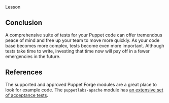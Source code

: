<link rel="stylesheet" href="/static/selfpaced/selfpaced.css" markdown="1">
<script src="https://try.puppet.com/js/selfpaced.js" markdown="1"></script>

<div markdown="1" id="instructions">
<div markdown="1" class="instruction-header">
<i class="fa fa-graduation-cap"></i>
Lesson
</div>
<div markdown="1" class="instruction-content">

## Conclusion

A comprehensive suite of tests for your Puppet code can offer tremendous peace of mind and free up your team to move more quickly. As your code base becomes more complex, tests become even more important. Although tests take time to write, investing that time now will pay off in a fewer emergencies in the future.

## References

The supported and approved Puppet Forge modules are a great place to look for example code. The `puppetlabs-apache` module has [an extensive set of acceptance tests](https://github.com/puppetlabs/puppetlabs-apache/tree/master/spec/acceptance).

</div>
</div>
